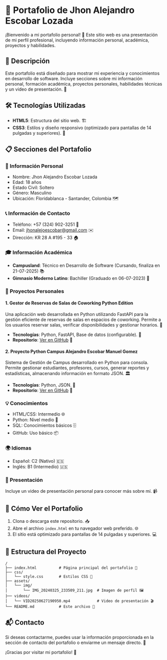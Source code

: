 # 📁 Portafolio de Jhon Alejandro Escobar Lozada

¡Bienvenido a mi portafolio personal! 🌟 Este sitio web es una presentación de mi perfil profesional, incluyendo información personal, académica, proyectos y habilidades.

## 📝 Descripción

Este portafolio está diseñado para mostrar mi experiencia y conocimientos en desarrollo de software. Incluye secciones sobre mi información personal, formación académica, proyectos personales, habilidades técnicas y un video de presentación. 🎯

## 🛠️ Tecnologías Utilizadas

- **HTML5**: Estructura del sitio web. 🏗️
- **CSS3**: Estilos y diseño responsivo (optimizado para pantallas de 14 pulgadas y superiores). 🎨

## 📋 Secciones del Portafolio

### 👤 Información Personal
- Nombre: Jhon Alejandro Escobar Lozada
- Edad: 18 años
- Estado Civil: Soltero
- Género: Masculino
- Ubicación: Floridablanca - Santander, Colombia 🗺️

### 📞 Información de Contacto
- Teléfono: +57 (324) 902-3251 📱
- Email: jhonalejoescobar@gmail.com ✉️
- Dirección: KR 28 A #195 - 33 🏠

### 🎓 Información Académica
- **Campusland**: Técnico en Desarrollo de Software (Cursando, finaliza en 21-07-2025) 📚
- **Gimnasio Moderno Latino**: Bachiller (Graduado en 06-07-2023) 🏫

### 🚀 Proyectos Personales

#### 1. Gestor de Reservas de Salas de Coworking Python Edition
Una aplicación web desarrollada en Python utilizando FastAPI para la gestión eficiente de reservas de salas en espacios de coworking. Permite a los usuarios reservar salas, verificar disponibilidades y gestionar horarios. 🏢

- **Tecnologías**: Python, FastAPI, Base de datos (configurable). 🐍
- **Repositorio**: [Ver en GitHub](https://github.com/melokaso1/Gestor-de-Reservas-de-Salas-de-Coworking-Python-Edition-) 🔗

#### 2. Proyecto Python Campus Alejandro Escobar Manuel Gomez
Sistema de Gestión de Campus desarrollado en Python para consola. Permite gestionar estudiantes, profesores, cursos, generar reportes y estadísticas, almacenando información en formato JSON. 🏛️

- **Tecnologías**: Python, JSON. 🐍
- **Repositorio**: [Ver en GitHub](https://github.com/melokaso1/Proyecto_Python_Campus_Alejandro_Escobar_Manuel_Gomez) 🔗

### 💡 Conocimientos
- HTML/CSS: Intermedio 🌐
- Python: Nivel medio 🐍
- SQL: Conocimientos básicos 🗄️
- GitHub: Uso básico 📦

### 🌍 Idiomas
- Español: C2 (Nativo) 🇪🇸
- Inglés: B1 (Intermedio) 🇺🇸

### 🎥 Presentación
Incluye un video de presentación personal para conocer más sobre mí. 📹

## 👀 Cómo Ver el Portafolio

1. Clona o descarga este repositorio. 📥
2. Abre el archivo `index.html` en tu navegador web preferido. 🌐
3. El sitio está optimizado para pantallas de 14 pulgadas y superiores. 💻

## 📂 Estructura del Proyecto

```
/
├── index.html          # Página principal del portafolio 📄
├── css/
│   └── style.css       # Estilos CSS 🎨
├── assets/
│   └── img/
│       └── IMG_20240325_233509_211.jpg  # Imagen de perfil 🖼️
├── videos/
│   └── VID20250627190950.mp4            # Video de presentación 🎬
└── README.md           # Este archivo 📖
```

## 📬 Contacto

Si deseas contactarme, puedes usar la información proporcionada en la sección de contacto del portafolio o enviarme un mensaje directo. 🤝

¡Gracias por visitar mi portafolio! 🙏
